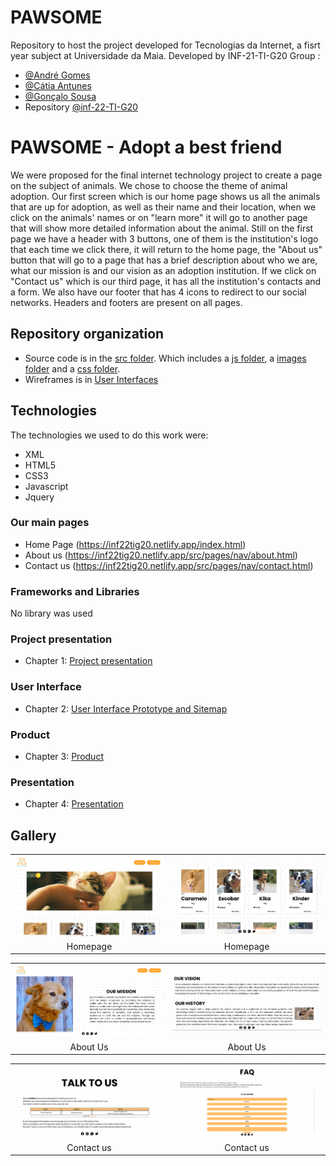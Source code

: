 # PAWSOME

Repository to host the project developed for Tecnologias da Internet, a fisrt year subject at Universidade da Maia. Developed by INF-21-TI-G20 Group :

- [@André Gomes](https://github.com/aasfg)
- [@Cátia Antunes](https://github.com/CatiaAntunes)
- [@Gonçalo Sousa](https://github.com/MrcWithAMouth)
- Repository [@inf-22-TI-G20](https://github.com/INF22TIG20/Report_TIM1)

# PAWSOME - Adopt a best friend

We were proposed for the final internet technology project to create a page on the subject of animals. We chose to choose the theme of animal adoption.
Our first screen which is our home page shows us all the animals that are up for adoption, as well as their name and their location, when we click on the animals' names or on "learn more" it will go to another page that will show more detailed information about the animal. Still on the first page we have a header with 3 buttons, one of them is the institution's logo that each time we click there, it will return to the home page, the "About us" button that will go to a page that has a brief description about who we are, what our mission is and our vision as an adoption institution. If we click on "Contact us" which is our third page, it has all the institution's contacts and a form.
We also have our footer that has 4 icons to redirect to our social networks.
Headers and footers are present on all pages.

## Repository organization

- Source code is in the [src folder](src/). Which includes a [js folder](src/js), a [images folder](docs/images) and a [css folder](src/css).
- Wireframes is in [User Interfaces](docs/UserInterface/)

## Technologies

The technologies we used to do this work were:

- XML
- HTML5
- CSS3
- Javascript
- Jquery

### Our main pages

- Home Page (https://inf22tig20.netlify.app/index.html)
- About us (https://inf22tig20.netlify.app/src/pages/nav/about.html)
- Contact us (https://inf22tig20.netlify.app/src/pages/nav/contact.html)

### Frameworks and Libraries

No library was used

### Project presentation

- Chapter 1: [Project presentation](chapter1.md)

### User Interface

- Chapter 2: [User Interface Prototype and Sitemap](chapter2.md)

### Product

- Chapter 3: [Product](chapter3.md)

### Presentation

- Chapter 4: [Presentation](chapter4.md)

## Gallery

|                                                          |                                                          |
| :------------------------------------------------------: | :------------------------------------------------------: |
| ![An alternative description](docs/images/HomePage1.png) | ![An alternative description](docs/images/HomePage2.png) |
|                         Homepage                         |                         Homepage                         |

|                                                         |                                                         |
| :-----------------------------------------------------: | :-----------------------------------------------------: |
| ![An alternative description](docs/images/AboutUS1.png) | ![An alternative description](docs/images/AboutUS2.png) |
|                        About Us                         |                        About Us                         |

|                                                           |                                                           |
| :-------------------------------------------------------: | :-------------------------------------------------------: |
| ![An alternative description](docs/images/ContactUS1.png) | ![An alternative description](docs/images/ContactUS2.png) |
|                        Contact us                         |                        Contact us                         |
